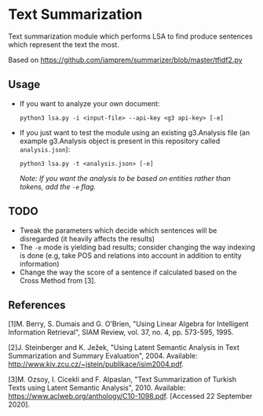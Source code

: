 # Text Summarization

Text summarization module which performs LSA to find produce sentences which represent the text the most.

Based on https://github.com/iamprem/summarizer/blob/master/tfidf2.py

## Usage

- If you want to analyze your own document:

    `python3 lsa.py -i <input-file> --api-key <g3 api-key> [-e]`

- If you just want to test the module using an existing g3.Analysis file (an example g3.Analysis object is present in this repository called `analysis.json`):
    
    `python3 lsa.py -t <analysis.json> [-e]`

    *Note: If you want the analysis to be based on entities rather than tokens, add the `-e` flag.*

## TODO

- Tweak the parameters which decide which sentences will be disregarded (it heavily affects the results)
- The `-e` mode is yielding bad results; consider changing the way indexing is done (e.g, take POS and relations into account in addition to entity information)
- Change the way the score of a sentence if calculated based on the Cross Method from [3].

## References

[1]M. Berry, S. Dumais and G. O’Brien, "Using Linear Algebra for Intelligent Information Retrieval", SIAM Review, vol. 37, no. 4, pp. 573-595, 1995.

[2]J. Steinberger and K. Ježek, "Using Latent Semantic Analysis in Text Summarization and Summary Evaluation", 2004. Available: http://www.kiv.zcu.cz/~jstein/publikace/isim2004.pdf.

[3]M. Ozsoy, I. Cicekli and F. Alpaslan, "Text Summarization of Turkish Texts using Latent Semantic Analysis", 2010. Available: https://www.aclweb.org/anthology/C10-1098.pdf. [Accessed 22 September 2020].